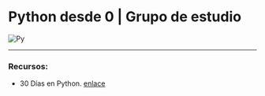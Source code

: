 # Python desde 0   |   Grupo de estudio 
![Py](https://www.icog.es/cursos/wp-content/uploads/2020/09/phyton.png)
</br>

---
### Recursos:
* 30 Días en Python. [enlace](https://github.com/Asabeneh/30-Days-Of-Python)

